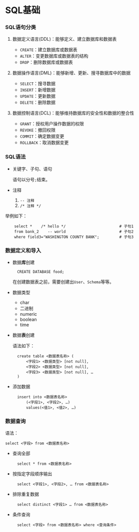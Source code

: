 # SQL基础

### SQL语句分类

1. 数据定义语言(DDL)：能够定义、建立数据库和数据表
    * `CREATE`：建立数据库或数据表
    * `ALTER`：变更数据库或数据表的结构
    * `DROP`：删除数据库或数据表

2. 数据操作语言(DML)：能够新增、更新、搜寻数据库中的数据
    * `SELECT`：搜寻数据
    * `INSERT`：新增数据
    * `UPDATE`：更新数据
    * `DELETE`：删除数据

3. 数据控制语言(DCL)：能够维持数据库的安全性和数据的整合性
    * `GRANT`：授权用户操作数据的权限
    * `REVOKE`：撤回权限
    * `COMMIT`：确定数据变更
    * `ROLLBACK`：取消数据变更

### SQL语法

* 关键字、子句、语句

    语句以分号`;`结束。

* 注释

    1. `-- 注释`
    2. `/* 注释 */`

举例如下：

        select *	/* hello */                        # 子句1
        from bank_2    -- world                        # 子句2
        where field3="WASHINGTON COUNTY BANK";         # 子句3


### 数据定义和导入

* 数据**库**创建
 
        CREATE DATABASE food;

    在创建数据表之前，需要创建出`User`、`Schema`等等。

* 数据类型

    * char
    * 二进制
    * numeric
    * boolean
    * time

* 数据**表**创建

    语法如下：
    
        create table <数据表名称> (
            <字段1> <数据类型> [not null],
            <字段2> <数据类型> [not null],
            <字段3> <数据类型> [not null], …
        )

* 添加数据

        insert into <数据表名称>
            (<字段1>, <字段2>, …)
            values(<值1>, <值2>, …)

### 数据查询

语法：

    select <字段> from <数据表名称>
    
* 查询全部

        select * from <数据表名称>

* 按指定字段顺序输出

        select <字段1>, <字段2>, … from <数据表名称>

* 排除重复数据

        select distinct <字段1> … from <数据表名称>

* 条件查询

        select <字段> from <数据表名称> where <查询条件>
